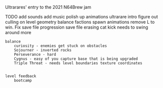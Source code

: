 
Ultrarares' entry to the 2021 N64Brew jam

TODO
    add sounds
    add music
    polish up animations
    ultrarare intro
    figure out culling on level geometry
    balance factions
    spawn animations
    remove L to win. Fix save file progression
    save file erasing
    cat kick needs to swing around more

    balance
        curiosity - enemies get stuck on obstacles
        Sojourner - inverted rocks
        Perseverance - hard
        Cygnus - easy of you capture base that is being upgraded
        Triple Threat - needs level boundaries texture coordinates


    level feedback
        bootcamp